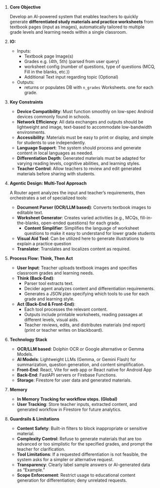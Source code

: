1. **Core Objective**
    
    Develop an AI-powered system that enables teachers to quickly generate **differentiated study materials and practice worksheets** from textbook pages (input as images), automatically tailored to multiple grade levels and learning needs within a single classroom.
    
2. **IO:**
    - Inputs:
        - Textbook page Image(s)
        - Grades e.g. (4th, 5th) (parsed from user query)
        - worksheet config (number of questions, type of questions (MCQ, Fill in the blanks, etc.))
        - Additional Text input regarding topic (Optional)
    - Outputs:
        - returns or populates DB with `n_grades` Worksheets. one for each grade.
3. **Key Constraints**
    - **Device Compatibility**: Must function smoothly on low-spec Android devices commonly found in schools.
    - **Network Efficiency**: All data exchanges and outputs should be lightweight and image, text-based to accommodate low-bandwidth environments.
    - **Accessibility**: Materials must be easy to print or display, and simple for students to use independently.
    - **Language Support**: The system should process and generate content in local languages as needed.
    - **Differentiation Depth**: Generated materials must be adapted for varying reading levels, cognitive abilities, and learning styles.
    - **Teacher Control**: Allow teachers to review and edit generated materials before sharing with students.
4. **Agentic Design: Multi-Tool Approach**
    
    A Router agent analyzes the input and teacher’s requirements, then orchestrates a set of specialized tools:
    
    - **Document Parser (OCR/LLM based)**: Converts textbook images to editable text.
    - **Worksheet Generator**: Creates varied activities (e.g., MCQs, fill-in-the-blanks, open-ended questions) for each grade.
        - **Content Simplifier**: Simplifies the language of worksheet questions to make it easy to understand for lower grade students
    - **Visual Aid Tool**: Can be utilized here to generate illustrations to explain a practice question
    - **Translator**: Translates and localizes content as required.
    
5. **Process Flow: Think, Then Act**
    - **User Input**: Teacher uploads textbook images and specifies classroom grades and learning needs.
    - **Think (Back-End)**:
        - Parser tool extracts text.
        - Decider agent analyzes content and differentiation requirements.
        - Generates a JSON plan specifying which tools to use for each grade and learning style.
    - **Act (Back-End & Front-End)**:
        - Each tool processes the relevant content.
        - Outputs include printable worksheets, reading passages at different levels, visual aids.
        - Teacher reviews, edits, and distributes materials (md report) (print or teacher writes on blackboard).
6. **Technology Stack**
    - **OCR/LLM based**: Dolphin OCR or Google alternative or Gemma Models.
    - **AI Models**: Lightweight LLMs (Gemma, or Gemini Flash) for summarization, question generation, and content simplification.
    - **Front-End**: React, Vite for web app or React native for Android App
    - **Back-End**: FastAPI servers or Firebase Functions.
    - **Storage**: Firestore for user data and generated materials.
7. **Memory**
    - **In Memory Tracking for workflow steps. (Global)**
    - **User Tracking**: Store teacher inputs, extracted content, and generated workflow in Firestore for future analytics.
    
8. **Guardrails & Limitations**
    - **Content Safety**: Built-in filters to block inappropriate or sensitive material.
    - **Complexity Control**: Refuse to generate materials that are too advanced or too simplistic for the specified grades, and prompt the teacher for clarification.
    - **Tool Limitations**: If a requested differentiation is not feasible, the system asks for a simpler or alternative request.
    - **Transparency**: Clearly label sample answers or AI-generated data as “Example.”
    - **Scope Enforcement**: Restrict usage to educational content generation for differentiation; deny unrelated requests.